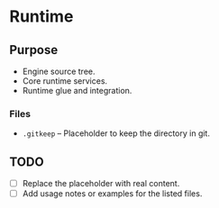 # Runtime

## Purpose
- Engine source tree.
- Core runtime services.
- Runtime glue and integration.

### Files
- `.gitkeep` – Placeholder to keep the directory in git.

## TODO
- [ ] Replace the placeholder with real content.
- [ ] Add usage notes or examples for the listed files.
